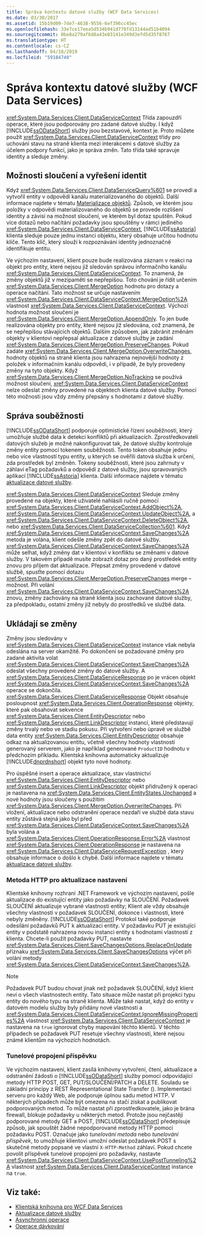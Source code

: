 ```yaml
---
title: Správa kontextu datové služby (WCF Data Services)
ms.date: 03/30/2017
ms.assetid: 15b19d09-7de7-4638-9556-6ef396cc45ec
ms.openlocfilehash: 33e7ce17eea5d534b941d778fd13144ad51b4094
ms.sourcegitcommit: 0be8a279af6d8a43e03141e349d3efd5d35f8767
ms.translationtype: HT
ms.contentlocale: cs-CZ
ms.lasthandoff: 04/18/2019
ms.locfileid: "59184740"
---
```

# <a name="managing-the-data-service-context-wcf-data-services"></a>Správa kontextu datové služby (WCF Data Services)
<xref:System.Data.Services.Client.DataServiceContext> Třída zapouzdří operace, které jsou podporovány pro zadané datové služby. I když [!INCLUDE[ssODataShort](../../../../includes/ssodatashort-md.md)] služby jsou bezstavové, kontext je. Proto můžete použít <xref:System.Data.Services.Client.DataServiceContext> třídy pro uchování stavu na straně klienta mezi interakcemi s datové služby za účelem podpory funkcí, jako je správa změn. Tato třída také spravuje identity a sleduje změny.  
  
## <a name="merge-options-and-identity-resolution"></a>Možnosti sloučení a vyřešení identit  
 Když <xref:System.Data.Services.Client.DataServiceQuery%601> se provedl a vytvořil entity v odpovědi kanálu materializovaného do objektů. Další informace najdete v tématu [Materializace objektů](../../../../docs/framework/data/wcf/object-materialization-wcf-data-services.md). Způsob, ve kterém jsou položky v odpovědi materializovaného do objektů se provede rozlišení identity a závisí na možnost sloučení, ve kterém byl dotaz spuštěn. Pokud více dotazů nebo načítání požadavky jsou spouštěny v rámci jediného <xref:System.Data.Services.Client.DataServiceContext>, [!INCLUDE[ssAstoria](../../../../includes/ssastoria-md.md)] klienta sleduje pouze jednu instanci objektu, který obsahuje určitou hodnotu klíče. Tento klíč, který slouží k rozpoznávání identity jednoznačně identifikuje entitu.  
  
 Ve výchozím nastavení, klient pouze bude realizována záznam v reakci na objekt pro entity, které nejsou již sledován správou informačního kanálu <xref:System.Data.Services.Client.DataServiceContext>. To znamená, že změny objektů již v mezipaměti se nepřepíšou. Toto chování je řídit určením <xref:System.Data.Services.Client.MergeOption> hodnotu pro dotazy a operace načítání. Tato možnost se určuje nastavením <xref:System.Data.Services.Client.DataServiceContext.MergeOption%2A> vlastnost <xref:System.Data.Services.Client.DataServiceContext>. Výchozí hodnota možnost sloučení je <xref:System.Data.Services.Client.MergeOption.AppendOnly>. To jen bude realizována objekty pro entity, které nejsou již sledována, což znamená, že se nepřepíšou stávajících objektů. Dalším způsobem, jak zabránit změnám objekty v klientovi nepřepsal aktualizace z datové služby je zadání <xref:System.Data.Services.Client.MergeOption.PreserveChanges>. Pokud zadáte <xref:System.Data.Services.Client.MergeOption.OverwriteChanges>, hodnoty objektů na straně klienta jsou nahrazena nejnovější hodnoty z položek v informačním kanálu odpovědi, i v případě, že byly provedeny změny na tyto objekty. Když <xref:System.Data.Services.Client.MergeOption.NoTracking> se používá možnost sloučení, <xref:System.Data.Services.Client.DataServiceContext> nelze odeslat změny provedené na objektech klienta datové služby. Pomocí této možnosti jsou vždy změny přepsány s hodnotami z datové služby.  
  
## <a name="managing-concurrency"></a>Správa souběžnosti  
 [!INCLUDE[ssODataShort](../../../../includes/ssodatashort-md.md)] podporuje optimistické řízení souběžnosti, který umožňuje službě data k detekci konfliktů při aktualizacích. Zprostředkovateli datových služeb je možné nakonfigurovat tak, že datové služby kontroluje změny entity pomocí tokenem souběžnosti. Tento token obsahuje jednu nebo více vlastností typu entity, u kterých se ověřili datová služba k určení, zda prostředek byl změněn. Tokeny souběžnosti, které jsou zahrnuty v záhlaví eTag požadavků a odpovědí z datové služby, jsou spravovaných aplikací [!INCLUDE[ssAstoria](../../../../includes/ssastoria-md.md)] klienta. Další informace najdete v tématu [aktualizace datové služby](../../../../docs/framework/data/wcf/updating-the-data-service-wcf-data-services.md).  
  
 <xref:System.Data.Services.Client.DataServiceContext> Sleduje změny provedené na objekty, které uživatelé nahlásili ručně pomocí <xref:System.Data.Services.Client.DataServiceContext.AddObject%2A>, <xref:System.Data.Services.Client.DataServiceContext.UpdateObject%2A>, a <xref:System.Data.Services.Client.DataServiceContext.DeleteObject%2A>, nebo <xref:System.Data.Services.Client.DataServiceCollection%601>. Když <xref:System.Data.Services.Client.DataServiceContext.SaveChanges%2A> metoda je volána, klient odešle změny zpět do datové služby. <xref:System.Data.Services.Client.DataServiceContext.SaveChanges%2A> může selhat, když změny dat v klientovi v konfliktu se změnami v datové služby. V takovém případě musíte zobrazit dotaz pro daný prostředek entity znovu pro příjem dat aktualizace. Přepsat změny provedené v datové službě, spusťte pomocí dotazu <xref:System.Data.Services.Client.MergeOption.PreserveChanges> merge – možnost. Při volání <xref:System.Data.Services.Client.DataServiceContext.SaveChanges%2A> znovu, změny zachovány na straně klienta jsou zachované datové služby, za předpokladu, ostatní změny již nebyly do prostředků ve službě data.  
  
## <a name="saving-changes"></a>Ukládají se změny  
 Změny jsou sledovány v <xref:System.Data.Services.Client.DataServiceContext> instance však nebyla odeslána na server okamžitě. Po dokončení se požadované změny pro zadané aktivita volat <xref:System.Data.Services.Client.DataServiceContext.SaveChanges%2A> odeslat všechny provedené změny do datové služby. A <xref:System.Data.Services.Client.DataServiceResponse> po je vrácen objekt <xref:System.Data.Services.Client.DataServiceContext.SaveChanges%2A> operace se dokončila. <xref:System.Data.Services.Client.DataServiceResponse> Objekt obsahuje posloupnost <xref:System.Data.Services.Client.OperationResponse> objekty, které pak obsahovat sekvence <xref:System.Data.Services.Client.EntityDescriptor> nebo <xref:System.Data.Services.Client.LinkDescriptor> instancí, které představují změny trvalý nebo ve stadiu pokusu. Při vytvoření nebo úpravě ve službě data entity <xref:System.Data.Services.Client.EntityDescriptor> obsahuje odkaz na aktualizovanou entitu, včetně všechny hodnoty vlastností generovaný serverem, jako je například generované `ProductID` hodnotu v předchozím příkladu. Klientská knihovna automaticky aktualizuje [!INCLUDE[dnprdnshort](../../../../includes/dnprdnshort-md.md)] objekt tyto nové hodnoty.  
  
 Pro úspěšné insert a operace aktualizace, stav vlastnictví <xref:System.Data.Services.Client.EntityDescriptor> nebo <xref:System.Data.Services.Client.LinkDescriptor> objekt přidružený k operaci je nastavena na <xref:System.Data.Services.Client.EntityStates.Unchanged> a nové hodnoty jsou sloučeny s použitím <xref:System.Data.Services.Client.MergeOption.OverwriteChanges>. Při vložení, aktualizace nebo odstranění operace nezdaří ve službě data stavu entity zůstává stejná jako byl před <xref:System.Data.Services.Client.DataServiceContext.SaveChanges%2A> byla volána a <xref:System.Data.Services.Client.OperationResponse.Error%2A> vlastnost <xref:System.Data.Services.Client.OperationResponse> je nastavena na <xref:System.Data.Services.Client.DataServiceRequestException> , který obsahuje informace o došlo k chybě. Další informace najdete v tématu [aktualizace datové služby](../../../../docs/framework/data/wcf/updating-the-data-service-wcf-data-services.md).  
  
### <a name="setting-the-http-method-for-updates"></a>Metoda HTTP pro aktualizace nastavení  
 Klientské knihovny rozhraní .NET Framework ve výchozím nastavení, pošle aktualizace do existující entity jako požadavky na SLOUČENÍ. Požadavek SLOUČENÍ aktualizuje vybrané vlastnosti entity; Klient ale vždy obsahuje všechny vlastnosti v požadavek SLOUČENÍ, dokonce i vlastnosti, které nebyly změněny. [!INCLUDE[ssODataShort](../../../../includes/ssodatashort-md.md)] Protokol také podporuje odesílání požadavků PUT k aktualizaci entity. V požadavku PUT je existující entity v podstatě nahrazena novou instanci entity s hodnotami vlastností z klienta. Chcete-li použít požadavky PUT, nastavte <xref:System.Data.Services.Client.SaveChangesOptions.ReplaceOnUpdate> příznaku <xref:System.Data.Services.Client.SaveChangesOptions> výčet při volání metody <xref:System.Data.Services.Client.DataServiceContext.SaveChanges%2A>.  
  
> [!NOTE]
>  Požadavek PUT budou chovat jinak než požadavek SLOUČENÍ, když klient neví o všech vlastnostech entity. Tato situace může nastat při projekci typu entity do nového typu na straně klienta. Může také nastat, když do entity v datovém modelu služby byly přidány nové vlastnosti a <xref:System.Data.Services.Client.DataServiceContext.IgnoreMissingProperties%2A> vlastnost <xref:System.Data.Services.Client.DataServiceContext> je nastavena na `true` ignorovat chyby mapování těchto klientů. V těchto případech se požadavek PUT resetuje všechny vlastnosti, které nejsou známé klientům na výchozích hodnotách.  
  
### <a name="post-tunneling"></a>Tunelové propojení příspěvku  
 Ve výchozím nastavení, klient zasílá knihovny vytvoření, čtení, aktualizace a odstranění žádosti o [!INCLUDE[ssODataShort](../../../../includes/ssodatashort-md.md)] služby pomocí odpovídající metody HTTP POST, GET, PUT/SLOUČENÍ/PATCH a DELETE. Souladu se základní principy z REST Representational State Transfer (). Implementaci serveru pro každý Web, ale podporuje úplnou sadu metod HTTP. V některých případech může být omezena na stačí získat a publikovat podporovaných metod. To může nastat při zprostředkovatele, jako je brána firewall, blokuje požadavky u některých metod. Protože jsou nejčastěji podporované metody GET a POST, [!INCLUDE[ssODataShort](../../../../includes/ssodatashort-md.md)] předepisuje způsob, jak spouštět žádné nepodporované metody HTTP pomocí požadavku POST. Označuje jako *tunelování metoda* nebo *tunelování příspěvek*, to umožňuje klientovi umožní odeslat požadavek POST s skutečné metody popsané ve vlastní `X-HTTP-Method` záhlaví. Pokud chcete povolit příspěvek tunelové propojení pro požadavky, nastavte <xref:System.Data.Services.Client.DataServiceContext.UsePostTunneling%2A> vlastnost <xref:System.Data.Services.Client.DataServiceContext> instance na `true`.  
  
## <a name="see-also"></a>Viz také:

- [Klientská knihovna pro WCF Data Services](../../../../docs/framework/data/wcf/wcf-data-services-client-library.md)
- [Aktualizace datové služby](../../../../docs/framework/data/wcf/updating-the-data-service-wcf-data-services.md)
- [Asynchronní operace](../../../../docs/framework/data/wcf/asynchronous-operations-wcf-data-services.md)
- [Operace dávkování](../../../../docs/framework/data/wcf/batching-operations-wcf-data-services.md)
